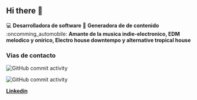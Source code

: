## Hi there 👋

:computer: **Desarrolladora de software**
:pencil: **Generadora de de contenido**
:oncomming_automobile: **Amante de la musica indie-electronico, EDM melodico y onirico, Electro house downtempo y alternative tropical house**

### Vias de contacto

![GitHub commit activity](https://img.shields.io/github/commit-activity/m/ladydn/ladydn)

![GitHub commit activity](https://img.shields.io/github/commit-activity/m/ladydn/Git-Github)

[**Linkedin**](https://www.linkedin.com/in/lady-diana-quinto-catachura-9a7920227/)
